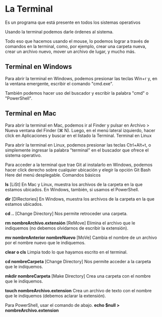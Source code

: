 # La Terminal

Es un programa que está presente en todos
los sistemas operativos

Usando la terminal podemos darle órdenes al sistema.

Todo eso que hacemos usando el mouse, lo podemos lograr a través de comandos en la terminal, como, por ejemplo, crear una carpeta nueva, crear un archivo nuevo, mover un archivo de lugar, y mucho más.

## Terminal en Windows

Para abrir la terminal en Windows, podemos presionar las teclas Win+r y, en la ventana emergente, escribir el comando "cmd.exe".

También podemos hacer uso del buscador y escribir la palabra "cmd" o "PowerShell".

## Terminal en Mac

Para abrir la terminal en Mac, podemos ir al Finder y pulsar en Archivo > Nueva ventana del Finder (⌘ N). Luego, en el menú lateral izquierdo, hacer click en Aplicaciones y buscar en el listado la Terminal.
Terminal en Linux

Para abrir la terminal en Linux, podemos presionar las teclas Ctrl+Alt+t, o simplemente ingresar la palabra "terminal" en el buscador que ofrece el sistema operativo.

Para acceder a la terminal que trae Git al instalarlo en Windows, podemos hacer click derecho sobre cualquier ubicación y elegir la opción Git Bash Here del menú desplegable.
Comandos básicos

**ls**
[LiSt] En Mac y Linux, muestra los archivos de la carpeta en la que estamos ubicados. En Windows, también, si usamos el PowerShell.

**dir**
[DIRectories] En Windows, muestra los archivos de la carpeta en la que estamos ubicados.

**cd ..**
[Change Directory] Nos permite retroceder una carpeta.

**rm nombreArchivo.extensión**
[ReMove] Elimina el archivo que le indiquemos (no debemos olvidarnos de escribir la extensión).

**mv nombreAnterior nombreNuevo**
[MoVe] Cambia el nombre de un archivo por el nombre nuevo que le indiquemos.

**clear o cls**
Limpia todo lo que hayamos escrito en el terminal.

**cd nombreCarpeta**
[Change Directory] Nos permite acceder a la carpeta que le indiquemos.

**mkdir nombreCarpeta**
[Make Directory] Crea una carpeta con el nombre que le indiquemos.

**touch nombreArchivo.extension**
Crea un archivo de texto con el nombre que le indiquemos (debemos aclarar la extensión).

Para PowerShell, usar el comando de abajo.
**echo $null > nombreArchivo.extension**
